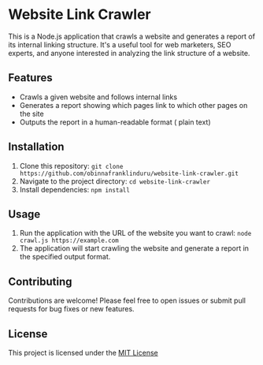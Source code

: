 # Website Link Crawler

This is a Node.js application that crawls a website and generates a report of its internal linking structure. It's a useful tool for web marketers, SEO experts, and anyone interested in analyzing the link structure of a website.

## Features

- Crawls a given website and follows internal links
- Generates a report showing which pages link to which other pages on the site
- Outputs the report in a human-readable format ( plain text)

## Installation

1. Clone this repository: `git clone https://github.com/obinnafranklinduru/website-link-crawler.git`
2. Navigate to the project directory: `cd website-link-crawler`
3. Install dependencies: `npm install`

## Usage

1. Run the application with the URL of the website you want to crawl: `node crawl.js https://example.com`
2. The application will start crawling the website and generate a report in the specified output format.

## Contributing

Contributions are welcome! Please feel free to open issues or submit pull requests for bug fixes or new features.

## License

This project is licensed under the [MIT License](LICENSE)
